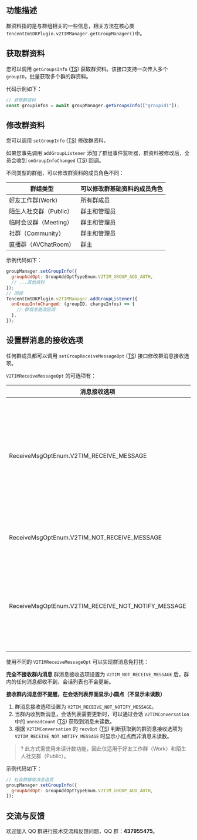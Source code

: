 ## 功能描述

群资料指的是与群组相关的一些信息，相关方法在核心类 `TencentImSDKPlugin.v2TIMManager.getGroupManager()`中。

[](id:getGroupsInfo)

## 获取群资料

您可以调用 `getGroupsInfo` ([TS](https://comm.qq.com/im-react-native-doc/classes/GroupManager________.V2TimGroupManager.html#getGroupsInfo)) 获取群资料。该接口支持一次传入多个 `groupID`，批量获取多个群的群资料。

代码示例如下：

```javascript
// 获取群资料
const groupinfos = await groupManager.getGroupsInfo(["groupid1"]);
```

[](id:setGroupInfo)

## 修改群资料

您可以调用 `setGroupInfo` ([TS](https://comm.qq.com/im-react-native-doc/classes/GroupManager________.V2TimGroupManager.html#setGroupInfo)) 修改群资料。

如果您事先调用 `addGroupListener` 添加了群组事件监听器，群资料被修改后，全员会收到 `onGroupInfoChanged` ([TS](https://comm.qq.com/im-react-native-doc/interfaces/interface.V2TimGroupListener-1.html#onGroupInfoChanged)) 回调。

不同类型的群组，可以修改群资料的成员角色不同：

| 群组类型               | 可以修改**群基础资料**的成员角色 |
| ---------------------- | -------------------------------- |
| 好友工作群(Work)       | 所有群成员                       |
| 陌生人社交群（Public） | 群主和管理员                     |
| 临时会议群（Meeting）  | 群主和管理员                     |
| 社群（Community）      | 群主和管理员                     |
| 直播群（AVChatRoom）   | 群主                             |

示例代码如下：

```javascript
groupManager.setGroupInfo({
  groupAddOpt: GroupAddOptTypeEnum.V2TIM_GROUP_ADD_AUTH,
  // ...其他资料
});
// 回调
TencentImSDKPlugin.v2TIMManager.addGroupListener({
  onGroupInfoChanged: (groupID, changeInfos) => {
    // 群信息更改回调
  },
});
```

## 设置群消息的接收选项

任何群成员都可以调用 `setGroupReceiveMessageOpt` ([TS](https://comm.qq.com/im-react-native-doc/classes/MessageManager__________.V2TIMMessageManager.html#setGroupReceiveMessageOpt)) 接口修改群消息接收选项。

`V2TIMReceiveMessageOpt` 的可选项有：

| 消息接收选项                                       | 含义                                             |
| -------------------------------------------------- | ------------------------------------------------ |
| ReceiveMsgOptEnum.V2TIM_RECEIVE_MESSAGE            | 在线正常接收消息，离线时会有厂商的离线推送通知。 |
| ReceiveMsgOptEnum.V2TIM_NOT_RECEIVE_MESSAGE        | 不会接收到群消息。                               |
| ReceiveMsgOptEnum.V2TIM_RECEIVE_NOT_NOTIFY_MESSAGE | 在线正常接收消息，离线不会有推送通知。           |

使用不同的 `V2TIMReceiveMessageOpt` 可以实现群消息免打扰：

**完全不接收群内消息**
群消息接收选项设置为 `V2TIM_NOT_RECEIVE_MESSAGE` 后，群内的任何消息都收不到，会话列表也不会更新。

**接收群内消息但不提醒，在会话列表界面显示小圆点（不显示未读数）**

1. 群消息接收选项设置为 `V2TIM_RECEIVE_NOT_NOTIFY_MESSAGE`。
2. 当群内收到新消息，会话列表需要更新时，可以通过会话 `V2TIMConversation` 中的 `unreadCount` ([TS](https://comm.qq.com/im-react-native-doc/interfaces/interface.V2TimConversation-1.html#unreadCount)) 获取到消息未读数。
3. 根据 `V2TIMConversation` 的 `recvOpt` ([TS](https://comm.qq.com/im-react-native-doc/interfaces/interface.V2TimConversation-1.html#recvOpt)) 判断获取到的群消息接收选项为 `V2TIM_RECEIVE_NOT_NOTIFY_MESSAGE` 时显示小红点而非消息未读数。

> ? 此方式需使用未读计数功能，因此仅适用于好友工作群（Work）和陌生人社交群（Public）。

示例代码如下：

```javascript
// 社会群接收消息选项
groupManager.setGroupInfo({
  groupAddOpt: GroupAddOptTypeEnum.V2TIM_GROUP_ADD_AUTH,
});
```

## 交流与反馈

欢迎加入 QQ 群进行技术交流和反馈问题，QQ 群：**437955475**。
